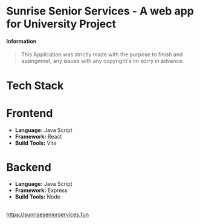 # Sunrise Senior Services - A web app for University Project

#### Information
> This Application was strictly made with the purpose to finish and assingmnet, any issues with any copyright's im sorry in advance.

# Tech Stack
# Frontend
* **Language:** Java Script
* **Framework:** React
* **Build Tools:** Vite
 
# Backend
* **Language:** Java Script
* **Framework:** Express
* **Build Tools:** Node
##

<ins>https://sunriseseniorservices.fun</ins>
